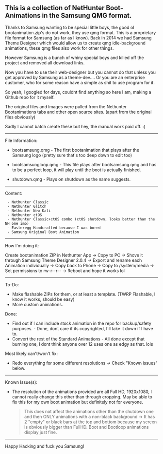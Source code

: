 This is a collection of NetHunter Boot-Animations in the Samsung QMG format.
----------------------------------------------------------------------------------------------------------------------------------

Thanks to Samsung wanting to be special little boys, the good ol bootanimation.zip's do not work, they use qmg format.
This is a proprietary file format for Samsung (as far as I know). 
Back in 2014 we had Samsung Theme Designer which would allow us to create qmg idle-background animations, these qmg files also work for other things.

However Samsung is a bunch of whiny special boys and killed off the project and removed all download links. 

Now you have to use their web-designer but you cannot do that unless you get approved by Samsung as a theme-dev.... Or you are an enterprise customer, who for some reason have a simple as shit to use program for it.

So yeah, I googled for days, couldnt find anything so here I am, making a Github repo for it myself. 

The original files and Images were pulled from the Nethunter Bootanimations tabs and other open source sites. (apart from the original files obviously)


Sadly I cannot batch create these but hey, the manual work paid off. :)

----------------------------------------------------------------------------------------------------------------------------------

File Information:

- bootsamsung.qmg - The first bootanimation that plays after the Samsung logo (pretty sure that's too deep down to edit too)

- bootsamsungloop.qmg - This file plays after bootsamsung.qmg and has to be a perfect loop, it will play until the boot is actually finished.

- shutdown.qmg - Plays on shutdown as the name suggests.

----------------------------------------------------------------------------------------------------------------------------------

Content:

     - Nethunter Classic 
     - Nethunter Glitch
     - Nethunter New Kali
     - Nethunter ctOS
     - Nethunter Classic+ctOS combo (ctOS shutdown, looks better than the NH one imo)
     - Easteregg Handcrafted because I was bored
     - Samsung Original Boot Animation

----------------------------------------------------------------------------------------------------------------------------------

How I'm doing it:

Create bootanimation ZIP in Nethunter App -> Copy to PC -> Shove it through Samsung Theme Designer 2.0.4 -> Export and rename each Animation individually 
-> Copy back to Phone -> Copy to /system/media -> Set permissions to rw-r--r-- -> Reboot and hope it works lol

----------------------------------------------------------------------------------------------------------------------------------

To-Do:
- Make flashable ZIPs for them, or at least a template. (TWRP Flashable, I know it works, should be easy)
- More custom animations. 



Done:
- Find out if I can include stock animation in the repo for backup/safety purposes. - Done, dont care if its copyrighted, I'll take it down if I have to.
- Convert the rest of the Standard Animations - All done except that burning one, I dont think anyone over 12 uses one as edgy as that. lols



Most likely can't/won't fix:
- Redo everything for some different resolutions -> Check "Known issues" below.

----------------------------------------------------------------------------------------------------------------------------------

Known Issue(s):

- The resolution of the animations provided are all Full HD, 1920x1080, I cannot really change this other than through cropping. May be able to fix this for my own boot animation but definitely not for everyone.
     > This does not affect the animations other than the shutdown one and then ONLY animations with a non-black background -> It has 2 "empty" or black bars at the top and bottom because my screen is obviously bigger than FullHD. Boot and Bootloop animations display just fine.

----------------------------------------------------------------------------------------------------------------------------------

Happy Hacking and fuck you Samsung!







